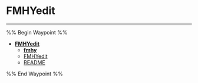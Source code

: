 # FMHYedit

---

%% Begin Waypoint %%

- **[FMHYedit](../../../..//HOME-MTHRFCKR/BOOKMRKS-MTHRFCKR/FMHYedit/FMHYedit.md)**
	- **[fmhy](fmhy/fmhy.md)**
	- [FMHYedit](../../../..//HOME-MTHRFCKR/BOOKMRKS-MTHRFCKR/FMHYedit/FMHYedit.md)
	- [README](README.md)

%% End Waypoint %%

